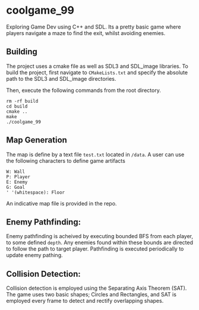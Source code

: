 # coolgame_99
Exploring Game Dev using C++ and SDL. Its a pretty basic game where players navigate a maze to find the exit, whilst avoiding enemies. 

## Building
The project uses a cmake file as well as SDL3 and SDL_image libraries. To build the project, first navigate to `CMakeLists.txt` and specify the absolute path to the SDL3 and SDL_image directories.

Then, execute the following commands from the root directory.
```
rm -rf build 
cd build 
cmake ..
make
./coolgame_99
```
## Map Generation
The map is define by a text file `test.txt` located in `/data`. A user can use the following characters to define game artifacts
```
W: Wall 
P: Player 
E: Enemy 
G: Goal
' '(whitespace): Floor
```

An indicative map file is provided in the repo. 

## Enemy Pathfinding: 
Enemy pathfinding is acheived by executing bounded BFS from each player, to some defined `depth`. Any enemies found within these bounds are directed to follow the path to target player. Pathfinding is executed periodically to update enemy pathing. 

## Collision Detection: 
Collision detection is employed using the Separating Axis Theorem (SAT). The game uses two basic shapes; Circles and Rectangles, and SAT is employed every frame to detect and rectify overlapping shapes.